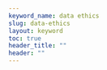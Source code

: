 ```yaml
---
keyword_name: data ethics
slug: data-ethics
layout: keyword
toc: true
header_title: ""
header: ""
---
```


